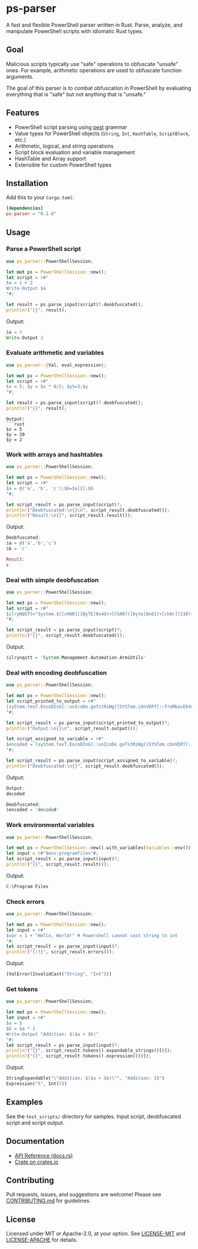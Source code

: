 # ps-parser

A fast and flexible PowerShell parser written in Rust.
Parse, analyze, and manipulate PowerShell scripts with idiomatic Rust types.

## Goal

Malicious scripts typically use "safe" operations to obfuscate "unsafe" ones. For example, arithmetic operations are used to obfuscate function arguments.

The goal of this parser is to combat obfuscation in PowerShell by evaluating everything that is "safe" but not anything that is "unsafe."

## Features

- PowerShell script parsing using [pest](https://pest.rs/) grammar
- Value types for PowerShell objects (`String`, `Int`, `HashTable`, `ScriptBlock`, etc.)
- Arithmetic, logical, and string operations
- Script block evaluation and variable management
- HashTable and Array support
- Extensible for custom PowerShell types

## Installation

Add this to your `Cargo.toml`:

```toml
[dependencies]
ps-parser = "0.1.0"
```

## Usage

### Parse a PowerShell script
```rust
use ps_parser::PowerShellSession;

let mut ps = PowerShellSession::new(); 
let script = r#"
$a = 1 + 2
Write-Output $a
"#;

let result = ps.parse_input(script)?.deobfuscated();
println!("{}", result);
```
Output: 
```rust
$a = 3
Write-Output 3
```

### Evaluate arithmetic and variables
```rust
use ps_parser::{Val, eval_expression};

let mut ps = PowerShellSession::new(); 
let script = r#"
$x = 5; $y = $x * 8/2; $y%=3;$y
"#;

let result = ps.parse_input(script)?.deobfuscated();
println!("{}", result);
```
```
Output: 
```rust
$x = 5
$y = 20
$y = 2
```

### Work with arrays and hashtables
```rust
use ps_parser::PowerShellSession;

let mut ps = PowerShellSession::new(); 
let script = r#"
$a = @('a', 'b', 'c');$b=$a[2];$b
"#;

let script_result = ps.parse_input(script)?;
println!("Deobfuscated:\n{}\n", script_result.deobfuscated());
println!("Result:\n{}", script_result.result());
```

Output: 
```rust
Deobfuscated:
$a = @('a','b','c')
$b = 'c'

Result:
c
```

### Deal with simple deobfuscation
```rust
use ps_parser::PowerShellSession;

let mut ps = PowerShellSession::new(); 
let script = r#"
$ilryNQSTt="System.$([cHAR]([ByTE]0x4d)+[ChAR]([byte]0x61)+[chAr](110)+[cHar]([byTE]0x61)+[cHaR](103)+[cHar](101*64/64)+[chaR]([byTE]0x6d)+[cHAr](101)+[CHAr]([byTE]0x6e)+[Char](116*103/103)).$([Char]([ByTe]0x41)+[Char](117+70-70)+[CHAr]([ByTE]0x74)+[CHar]([bYte]0x6f)+[CHar]([bytE]0x6d)+[ChaR]([ByTe]0x61)+[CHar]([bYte]0x74)+[CHAR]([byte]0x69)+[Char](111*26/26)+[chAr]([BYTe]0x6e)).$(('Ârmí'+'Ùtìl'+'s').NORmalizE([ChAR](44+26)+[chAR](111*9/9)+[cHar](82+32)+[ChaR](109*34/34)+[cHaR](68+24-24)) -replace [ChAr](92)+[CHaR]([BYTe]0x70)+[Char]([BytE]0x7b)+[CHaR]([BYTe]0x4d)+[chAR](110)+[ChAr](15+110))";$ilryNQSTt
"#;

let script_result = ps.parse_input(script)?;
println!("{}", script_result.deobfuscated());
```

Output: 
```rust
$ilrynqstt = 'System.Management.Automation.ArmiUtils'
```

### Deal with encoding deobfuscation
```rust
use ps_parser::PowerShellSession;

let mut ps = PowerShellSession::new(); 
let script_printed_to_output = r#"
[syStem.texT.EncoDInG]::unIcoDe.geTstRiNg([SYSTem.cOnVERT]::froMbasE64striNg("ZABlAGMAbwBkAGUAZAA="))
"#;

let script_result = ps.parse_input(script_printed_to_output)?;
println!("Output:\n{}\n", script_result.output());

let script_assigned_to_variable = r#"
$encoded = [syStem.texT.EncoDInG]::unIcoDe.geTstRiNg([SYSTem.cOnVERT]::froMbasE64striNg("ZABlAGMAbwBkAGUAZAA="));
"#;

let script_result = ps.parse_input(script_assigned_to_variable)?;
println!("Deobfuscated:\n{}", script_result.deobfuscated());
```

Output: 
```rust
Output:
decoded

Deobfuscated:
$encoded = 'decoded'
```

### Work environmental variables

```rust
use ps_parser::PowerShellSession;

let mut ps = PowerShellSession::new().with_variables(Variables::env()); 
let input = r#"$env:programfiles"#;
let script_result = ps.parse_input(input)?;
println!("{}", script_result.result());
```

Output: 
```rust
C:\Program Files
```

### Check errors

```rust
use ps_parser::PowerShellSession;

let mut ps = PowerShellSession::new(); 
let input = r#" 
$var = 1 + "Hello, World!" # Powershell cannot cast string to int
"#;
let script_result = ps.parse_input(input)?;
println!("{:?}", script_result.errors());
```

Output: 
```rust
[ValError(InvalidCast("String", "Int"))]
```

### Get tokens

```rust
use ps_parser::PowerShellSession;

let mut ps = PowerShellSession::new(); 
let input = r#" 
$a = 5
$b = $a * 2
Write-Output "Addition: $($a + $b)"
"#;
let script_result = ps.parse_input(input)?;
println!("{}", script_result.tokens().expandable_strings()[0]);
println!("{}", script_result.tokens().expression()[0]);
```

Output: 
```rust
StringExpandable("\"Addition: $($a + $b)\"", "Addition: 15")
Expression("5", Int(5))
```

## Examples

See the `test_scripts/` directory for samples. Input script, deobfuscated script and script output.

## Documentation

- [API Reference (docs.rs)](https://docs.rs/ps-parser)
- [Crate on crates.io](https://crates.io/crates/ps-parser)

## Contributing

Pull requests, issues, and suggestions are welcome!
Please see [CONTRIBUTING.md](CONTRIBUTING.md) for guidelines.

## License

Licensed under MIT or Apache-2.0, at your option.
See [LICENSE-MIT](LICENSE-MIT) and [LICENSE-APACHE](LICENSE-APACHE) for details.
